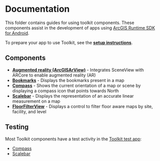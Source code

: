 # Documentation

This folder contains guides for using toolkit components. These components assist in the development of apps using [ArcGIS Runtime SDK for Android](https://developers.arcgis.com/android/).

To prepare your app to use Toolkit, see the **[setup instructions](./setup.md)**.

## Components

* **[Augmented reality (ArcGISArView)](AugmentedReality)** - Integrates SceneView with ARCore to enable augmented reality (AR)
* **[Bookmarks](Bookmarks)** -  Displays the bookmarks present in a map
* **[Compass](Compass)** -  Shows the current orientation of a map or scene by displaying a compass icon that points towards North
* **[Scalebar](Scalebar)** - Displays the representation of an accurate linear measurement on a map
* **[FloorFilterView](FloorFilterView)** - Displays a control to filter floor aware maps by site, facility, and level

## Testing

Most Toolkit components have a test activity in the [Toolkit test app](./testing.md):

* [Compass](Compass/testing.md)
* [Scalebar](Scalebar/testing.md)
